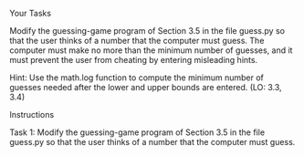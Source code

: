 Your Tasks

Modify the guessing-game program of Section 3.5 in the file guess.py 
so that the user thinks of a number that the computer must guess. 
The computer must make no more than the minimum number of guesses, 
and it must prevent the user from cheating by entering misleading hints.

Hint: Use the math.log function to compute the minimum number of guesses 
needed after the lower and upper bounds are entered. (LO: 3.3, 3.4)

Instructions

Task 1: Modify the guessing-game program of Section 3.5 in the file guess.py 
so that the user thinks of a number that the computer must guess.

